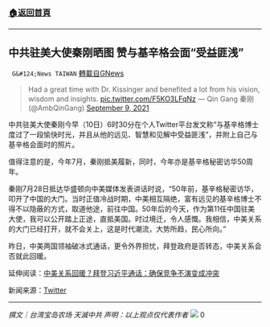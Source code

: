 ###  [:house:返回首頁](https://github.com/ourhimalayas/txt)
---


## 中共驻美大使秦刚晒图 赞与基辛格会面“受益匪浅”
` G&#124;News TAIWAN` [轉載自GNews](https://gnews.org/zh-hans/1523372/)

> Had a great time with Dr. Kissinger and benefited a lot from his vision, wisdom and insights. [pic.twitter.com/F5KO3LFqNz](https://t.co/F5KO3LFqNz)
> — Qin Gang 秦刚 (@AmbQinGang) [September 9, 2021](https://twitter.com/AmbQinGang/status/1436094566940110856?ref_src=twsrc%5Etfw)



中共驻美大使秦刚今早（10日）6时30分在个人Twitter平台发文称“与基辛格博士度过了一段愉快时光，并且从他的远见、智慧和见解中受益匪浅”，并附上自己与基辛格会面时的照片。

值得注意的是，今年7月，秦刚抵美履新，同时，今年亦是基辛格秘密访华50周年。

秦刚7月28日抵达华盛顿向中美媒体发表讲话时说，“50年前，基辛格秘密访华，叩开了中国的大门。当时正值冷战时期，中美相互隔绝，富有远见的基辛格博士不得不以隐蔽的方式，取道他途，前往中国。50年后的今天，作为第11任中国驻美大使，我可以公开踏上正途，直抵美国。时过境迁，令人感慨。我相信，中美关系的大门已经打开，就不会关上，这是时代潮流，大势所趋，民心所向。”

昨日，中美两国领袖破冰式通话，更令外界担忧，拜登政府是否转态，中美关系会否就此回暖。

延伸阅读：[中美关系回暖？拜登习近平通话：确保竞争不演变成冲突](https://gnews.org/zh-hant/1523315/)

新闻来源：[Twitter](https://twitter.com/ambqingang/status/1436094566940110856?s=21)

* * *

*撰文｜台湾宝岛农场 天滅中共
声明：以上观点仅代表作者*
![](https://assets.gnews.org/wp-content/uploads/2021/08/c9930e2158cc3d3f.jpg)
0
